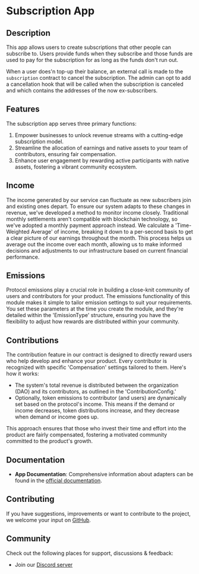 # Subscription App

## Description

This app allows users to create subscriptions that other people can subscribe to. Users provide funds when they subscribe and those funds are used to pay for the subscription for as long as the funds don't run out.

When a user does'n top-up their balance, an external call is made to the `subscription` contract to cancel the subscription. The admin can opt to add a cancellation hook that will be called when the subscription is canceled and which contains the addresses of the now ex-subscribers.

## Features

The subscription app serves three primary functions:

1. Empower businesses to unlock revenue streams with a cutting-edge subscription model.
2. Streamline the allocation of earnings and native assets to your team of contributors, ensuring fair compensation.
3. Enhance user engagement by rewarding active participants with native assets, fostering a vibrant community ecosystem.

## Income

The income generated by our service can fluctuate as new subscribers join and existing ones depart. To ensure our system adapts to these changes in revenue, we've developed a method to monitor income closely. Traditional monthly settlements aren't compatible with blockchain technology, so we've adopted a monthly payment approach instead. We calculate a 'Time-Weighted Average' of income, breaking it down to a per-second basis to get a clear picture of our earnings throughout the month. This process helps us average out the income over each month, allowing us to make informed decisions and adjustments to our infrastructure based on current financial performance.

## Emissions

Protocol emissions play a crucial role in building a close-knit community of users and contributors for your product. The emissions functionality of this module makes it simple to tailor emission settings to suit your requirements. You set these parameters at the time you create the module, and they're detailed within the 'EmissionType' structure, ensuring you have the flexibility to adjust how rewards are distributed within your community.

## Contributions

The contribution feature in our contract is designed to directly reward users who help develop and enhance your product. Every contributor is recognized with specific 'Compensation' settings tailored to them. Here's how it works:

- The system's total revenue is distributed between the organization (DAO) and its contributors, as outlined in the 'ContributionConfig.'
- Optionally, token emissions to contributor (and users) are dynamically set based on the protocol's income. This means if the demand or income decreases, token distributions increase, and they decrease when demand or income goes up.

This approach ensures that those who invest their time and effort into the product are fairly compensated, fostering a motivated community committed to the product's growth.

## Documentation

- **App Documentation**: Comprehensive information about adapters can be found in the [official documentation](https://docs.abstract.money/3_framework/6_module_types.html#apps).

## Contributing

If you have suggestions, improvements or want to contribute to the project, we welcome your input on [GitHub](https://github.com/AbstractSDK/abstract).

## Community
Check out the following places for support, discussions & feedback:

- Join our [Discord server](https://discord.com/invite/uch3Tq3aym)

